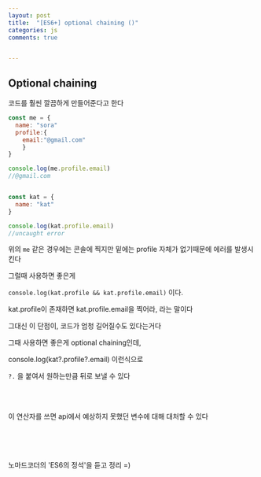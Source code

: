 ```yaml
---
layout: post
title:  "[ES6+] optional chaining ()"
categories: js 
comments: true


---
```


## Optional chaining

코드를 훨씬 깔끔하게 만들어준다고 한다





~~~javascript
const me = {
  name: "sora"
  profile:{
  	email:"@gmail.com"	
	}
}

console.log(me.profile.email)
//@gmail.com


const kat = {
  name: "kat"
}

console.log(kat.profile.email)
//uncaught error
~~~



위의 `me` 같은 경우에는 콘솔에 찍지만 밑에는 profile 자체가 없기때문에 에러를 발생시킨다

그럴때 사용하면 좋은게

`console.log(kat.profile && kat.profile.email)` 이다.

kat.profile이 존재하면 kat.profile.email을 찍어라, 라는 말이다

그대신 이 단점이, 코드가 엄청 길어질수도 있다는거다

그때 사용하면 좋은게 optional chaining인데,

console.log(kat?.profile?.email) 이런식으로

`?.` 을 붙여서 원하는만큼 뒤로 보낼 수 있다

<br>

<Br>

이 연산자를 쓰면 api에서 예상하지 못했던 변수에 대해 대처할 수 있다



<Br>

<br>

<Br>

노마드코더의 'ES6의 정석'을 듣고 정리 =)











